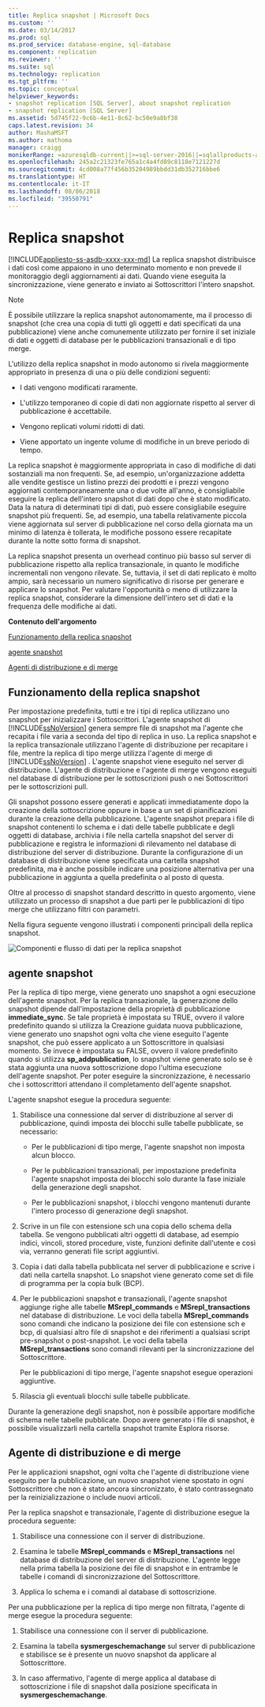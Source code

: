 ```yaml
---
title: Replica snapshot | Microsoft Docs
ms.custom: ''
ms.date: 03/14/2017
ms.prod: sql
ms.prod_service: database-engine, sql-database
ms.component: replication
ms.reviewer: ''
ms.suite: sql
ms.technology: replication
ms.tgt_pltfrm: ''
ms.topic: conceptual
helpviewer_keywords:
- snapshot replication [SQL Server], about snapshot replication
- snapshot replication [SQL Server]
ms.assetid: 5d745f22-9c6b-4e11-8c62-bc50e9a8bf38
caps.latest.revision: 34
author: MashaMSFT
ms.author: mathoma
manager: craigg
monikerRange: =azuresqldb-current||>=sql-server-2016||=sqlallproducts-allversions||>=sql-server-linux-2017
ms.openlocfilehash: 245a2c21323fe765a1c4a4fd89c8118e7121227d
ms.sourcegitcommit: 4cd008a77f456b35204989bbdd31db352716bbe6
ms.translationtype: HT
ms.contentlocale: it-IT
ms.lasthandoff: 08/06/2018
ms.locfileid: "39550791"
---
```

# <a name="snapshot-replication"></a>Replica snapshot
[!INCLUDE[appliesto-ss-asdb-xxxx-xxx-md](../../includes/appliesto-ss-asdb-xxxx-xxx-md.md)]
  La replica snapshot distribuisce i dati così come appaiono in uno determinato momento e non prevede il monitoraggio degli aggiornamenti ai dati. Quando viene eseguita la sincronizzazione, viene generato e inviato ai Sottoscrittori l'intero snapshot.  
  
> [!NOTE]  
>  È possibile utilizzare la replica snapshot autonomamente, ma il processo di snapshot (che crea una copia di tutti gli oggetti e dati specificati da una pubblicazione) viene anche comunemente utilizzato per fornire il set iniziale di dati e oggetti di database per le pubblicazioni transazionali e di tipo merge.  
  
 L'utilizzo della replica snapshot in modo autonomo si rivela maggiormente appropriato in presenza di una o più delle condizioni seguenti:  
  
-   I dati vengono modificati raramente.  
  
-   L'utilizzo temporaneo di copie di dati non aggiornate rispetto al server di pubblicazione è accettabile.  
  
-   Vengono replicati volumi ridotti di dati.  
  
-   Viene apportato un ingente volume di modifiche in un breve periodo di tempo.  
  
 La replica snapshot è maggiormente appropriata in caso di modifiche di dati sostanziali ma non frequenti. Se, ad esempio, un'organizzazione addetta alle vendite gestisce un listino prezzi dei prodotti e i prezzi vengono aggiornati contemporaneamente una o due volte all'anno, è consigliabile eseguire la replica dell'intero snapshot di dati dopo che è stato modificato. Data la natura di determinati tipi di dati, può essere consigliabile eseguire snapshot più frequenti. Se, ad esempio, una tabella relativamente piccola viene aggiornata sul server di pubblicazione nel corso della giornata ma un minimo di latenza è tollerata, le modifiche possono essere recapitate durante la notte sotto forma di snapshot.  
  
 La replica snapshot presenta un overhead continuo più basso sul server di pubblicazione rispetto alla replica transazionale, in quanto le modifiche incrementali non vengono rilevate. Se, tuttavia, il set di dati replicato è molto ampio, sarà necessario un numero significativo di risorse per generare e applicare lo snapshot. Per valutare l'opportunità o meno di utilizzare la replica snapshot, considerare la dimensione dell'intero set di dati e la frequenza delle modifiche ai dati.  
  
 **Contenuto dell'argomento**  
  
 [Funzionamento della replica snapshot](#HowWorks)  
  
 [agente snapshot](#SnapshotAgent)  
  
 [Agenti di distribuzione e di merge](#DistAgent)  
  
##  <a name="HowWorks"></a> Funzionamento della replica snapshot  
 Per impostazione predefinita, tutti e tre i tipi di replica utilizzano uno snapshot per inizializzare i Sottoscrittori. L'agente snapshot di [!INCLUDE[ssNoVersion](../../includes/ssnoversion-md.md)] genera sempre file di snapshot ma l'agente che recapita i file varia a seconda del tipo di replica in uso. La replica snapshot e la replica transazionale utilizzano l'agente di distribuzione per recapitare i file, mentre la replica di tipo merge utilizza l'agente di merge di [!INCLUDE[ssNoVersion](../../includes/ssnoversion-md.md)] . L'agente snapshot viene eseguito nel server di distribuzione. L'agente di distribuzione e l'agente di merge vengono eseguiti nel database di distribuzione per le sottoscrizioni push o nei Sottoscrittori per le sottoscrizioni pull.  
  
 Gli snapshot possono essere generati e applicati immediatamente dopo la creazione della sottoscrizione oppure in base a un set di pianificazioni durante la creazione della pubblicazione. L'agente snapshot prepara i file di snapshot contenenti lo schema e i dati delle tabelle pubblicate e degli oggetti di database, archivia i file nella cartella snapshot del server di pubblicazione e registra le informazioni di rilevamento nel database di distribuzione del server di distribuzione. Durante la configurazione di un database di distribuzione viene specificata una cartella snapshot predefinita, ma è anche possibile indicare una posizione alternativa per una pubblicazione in aggiunta a quella predefinita o al posto di questa.  
  
 Oltre al processo di snapshot standard descritto in questo argomento, viene utilizzato un processo di snapshot a due parti per le pubblicazioni di tipo merge che utilizzano filtri con parametri.  
  
 Nella figura seguente vengono illustrati i componenti principali della replica snapshot.  
  
 ![Componenti e flusso di dati per la replica snapshot](../../relational-databases/replication/media/snapshot.gif "Componenti e flusso di dati per la replica snapshot")  
  
##  <a name="SnapshotAgent"></a> agente snapshot  
 Per la replica di tipo merge, viene generato uno snapshot a ogni esecuzione dell'agente snapshot. Per la replica transazionale, la generazione dello snapshot dipende dall'impostazione della proprietà di pubblicazione **immediate_sync**. Se tale proprietà è impostata su TRUE, ovvero il valore predefinito quando si utilizza la Creazione guidata nuova pubblicazione, viene generato uno snapshot ogni volta che viene eseguito l'agente snapshot, che può essere applicato a un Sottoscrittore in qualsiasi momento. Se invece è impostata su FALSE, ovvero il valore predefinito quando si utilizza **sp_addpublication**, lo snapshot viene generato solo se è stata aggiunta una nuova sottoscrizione dopo l'ultima esecuzione dell'agente snapshot. Per poter eseguire la sincronizzazione, è necessario che i sottoscrittori attendano il completamento dell'agente snapshot.  
  
 L'agente snapshot esegue la procedura seguente:  
  
1.  Stabilisce una connessione dal server di distribuzione al server di pubblicazione, quindi imposta dei blocchi sulle tabelle pubblicate, se necessario:  
  
    -   Per le pubblicazioni di tipo merge, l'agente snapshot non imposta alcun blocco.  
  
    -   Per le pubblicazioni transazionali, per impostazione predefinita l'agente snapshot imposta dei blocchi solo durante la fase iniziale della generazione degli snapshot.  
  
    -   Per le pubblicazioni snapshot, i blocchi vengono mantenuti durante l'intero processo di generazione degli snapshot.  
  
2.  Scrive in un file con estensione sch una copia dello schema della tabella. Se vengono pubblicati altri oggetti di database, ad esempio indici, vincoli, stored procedure, viste, funzioni definite dall'utente e così via, verranno generati file script aggiuntivi.  
  
3.  Copia i dati dalla tabella pubblicata nel server di pubblicazione e scrive i dati nella cartella snapshot. Lo snapshot viene generato come set di file di programma per la copia bulk (BCP).  
  
4.  Per le pubblicazioni snapshot e transazionali, l'agente snapshot aggiunge righe alle tabelle **MSrepl_commands** e **MSrepl_transactions** nel database di distribuzione. Le voci della tabella **MSrepl_commands** sono comandi che indicano la posizione dei file con estensione sch e bcp, di qualsiasi altro file di snapshot e dei riferimenti a qualsiasi script pre-snapshot o post-snapshot. Le voci della tabella **MSrepl_transactions** sono comandi rilevanti per la sincronizzazione del Sottoscrittore.  
  
     Per le pubblicazioni di tipo merge, l'agente snapshot esegue operazioni aggiuntive.  
  
5.  Rilascia gli eventuali blocchi sulle tabelle pubblicate.  
  
 Durante la generazione degli snapshot, non è possibile apportare modifiche di schema nelle tabelle pubblicate. Dopo avere generato i file di snapshot, è possibile visualizzarli nella cartella snapshot tramite Esplora risorse.  
  
##  <a name="DistAgent"></a> Agente di distribuzione e di merge  
 Per le applicazioni snapshot, ogni volta che l'agente di distribuzione viene eseguito per la pubblicazione, un nuovo snapshot viene spostato in ogni Sottoscrittore che non è stato ancora sincronizzato, è stato contrassegnato per la reinizializzazione o include nuovi articoli.  
  
 Per la replica snapshot e transazionale, l'agente di distribuzione esegue la procedura seguente:  
  
1.  Stabilisce una connessione con il server di distribuzione.  
  
2.  Esamina le tabelle **MSrepl_commands** e **MSrepl_transactions** nel database di distribuzione del server di distribuzione. L'agente legge nella prima tabella la posizione dei file di snapshot e in entrambe le tabelle i comandi di sincronizzazione del Sottoscrittore.  
  
3.  Applica lo schema e i comandi al database di sottoscrizione.  
  
 Per una pubblicazione per la replica di tipo merge non filtrata, l'agente di merge esegue la procedura seguente:  
  
1.  Stabilisce una connessione con il server di pubblicazione.  
  
2.  Esamina la tabella **sysmergeschemachange** sul server di pubblicazione e stabilisce se è presente un nuovo snapshot da applicare al Sottoscrittore.  
  
3.  In caso affermativo, l'agente di merge applica al database di sottoscrizione i file di snapshot dalla posizione specificata in **sysmergeschemachange**.  
  
  
